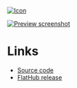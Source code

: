 [![Icon](https://raw.githubusercontent.com/hmlendea/dl-desktop/3335b88fe52d9637de154a4295a542647169d1e0/icon.png)](https://raw.githubusercontent.com/hmlendea/dl-desktop/3335b88fe52d9637de154a4295a542647169d1e0/icon.png)

[![Preview screenshot](https://raw.githubusercontent.com/hmlendea/dl-desktop/master/preview.png)](https://raw.githubusercontent.com/hmlendea/dl-desktop/master/preview.png)

# Links
 - [Source code](https://github.com/hmlendea/dl-desktop)
 - [FlatHub release](https://flathub.org/apps/details/ro.go.hmlendea.DL-Desktop)
